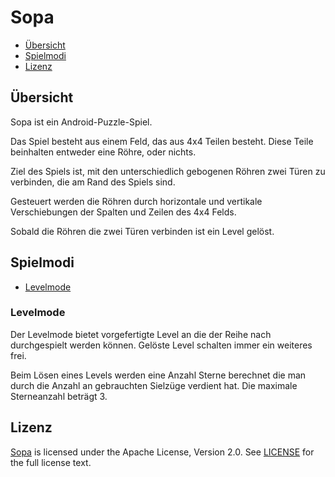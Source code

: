 # Sopa #

* [Übersicht](https://github.com/pongo710/sopa/#übersicht)
* [Spielmodi](https://github.com/pongo710/sopa/#spielmodi)
* [Lizenz](https://github.com/pongo710/sopa/#lizenz)

## Übersicht ##

Sopa ist ein Android-Puzzle-Spiel.

Das Spiel besteht aus einem Feld, das aus 4x4 Teilen besteht. Diese Teile beinhalten entweder eine Röhre, oder nichts.

Ziel des Spiels ist, mit den unterschiedlich gebogenen Röhren zwei Türen zu verbinden, die am Rand des Spiels sind.

Gesteuert werden die Röhren durch horizontale und vertikale Verschiebungen der Spalten und Zeilen des 4x4 Felds.

Sobald die Röhren die zwei Türen verbinden ist ein Level gelöst.

## Spielmodi ##

* [Levelmode](https://github.com/pongo710/sopa/#levelmode)

### Levelmode ###

Der Levelmode bietet vorgefertigte Level an die der Reihe nach durchgespielt werden können. Gelöste Level schalten immer ein weiteres frei.

Beim Lösen eines Levels werden eine Anzahl Sterne berechnet die man durch die Anzahl an gebrauchten Sielzüge verdient hat. Die maximale Sterneanzahl beträgt 3.

## Lizenz ##

[Sopa](https://github.com/pongo710/sopa) is licensed under the Apache License, Version 2.0. See [LICENSE](https://github.com/pongo710/sopa/blob/master/LICENSE.txt) for the full license text.